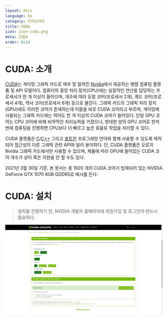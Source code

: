 ```yaml
---
layout: docs
language: ko
category: 라이브러리
title: CUDA
icon: icon-cuda.png
meta: CUDA
order: 0x14
---
```

# CUDA: 소개
[CUDA](https://ko.wikipedia.org/wiki/CUDA)는 게이밍 그래픽 카드로 매우 잘 알려진 [Nvidia](https://www.nvidia.com/ko-kr/)에서 제공하는 병렬 컴퓨팅 플랫폼 및 API 모델이다. 컴퓨터의 중앙 처리 장치(CPU)에는 실질적인 연산을 담당하는 프로세서가 한 개 이상이 들어으며, 개수에 따라 듀얼 코어(프로세서 2개), 쿼드 코어(프로세서 4개), 헥사 코어(프로세서 6개) 등으로 불린다. 그래픽 카드의 그래픽 처리 장치(GPU)에도 이러한 코어가 존재하는데 이들을 바로 CUDA 코어라고 부르며, 게이밍에 사용되는 그래픽 카드에는 적어도 천 개 이상의 CUDA 코어가 들어있다. 단일 GPU 코어는 CPU 코어에 비해 비약적인 처리능력을 가졌으나, 방대한 양의 GPU 코어로 한꺼번에 컴퓨팅을 진행하면 CPU보다 더 빠르고 높은 효율로 작업을 처리할 수 있다.

CUDA 플랫폼은 [C](../ko.PRGMING_C)/[C++](../ko.PRGMING_Cpp) 그리고 [포트란](https://ko.wikipedia.org/wiki/포트란) 프로그래밍 언어와 함께 사용할 수 있도록 제작되어 접근성이 다른 그래픽 관련 API와 달리 용이하다. 단, CUDA 플랫폼은 오로지 Nvidia 그래픽 카드에서만 사용할 수 있으며, 제품에 따라 GPU에 들어있는 CUDA 코어 개수가 상이 혹은 지원을 안 할 수도 있다.

2021년 3월 30일 기준, 본 문서는 총 1920 개의 CUDA 코어가 탑재되어 있는 NVIDIA GeForce GTX 1070 8GB GDDR5로 예시를 든다.

# CUDA: 설치
> 설치를 진행하기 전, NVIDIA 개발자 홈페이지에 회원가입 및 로그인이 반드시 필요하다.

![CUDA Toolkit 설치 파일 다운로드](/images/docs/cuda/cuda_download.png)
